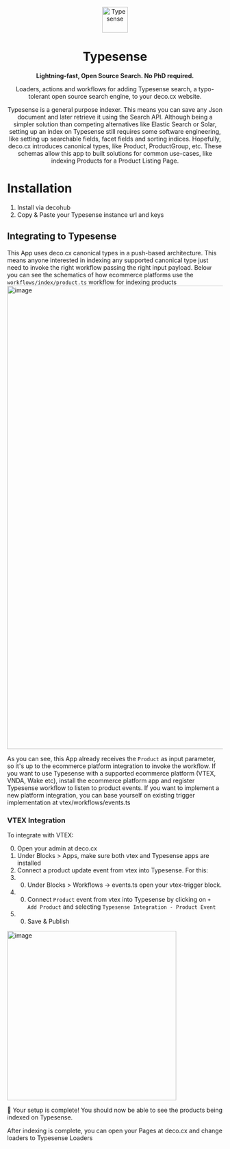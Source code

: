 <p align="center">
  <a href="https://www.algolia.com/">
    <img alt="Typesense" src="https://github.com/deco-cx/apps/assets/1753396/a5ea3685-55ae-4877-aafd-6ba2464fc48f" width="60" />
  </a>
</p>
<h1 align="center">
  Typesense
</h1>

<p align="center">
  <strong>
    Lightning-fast, Open Source Search. No PhD required.
  </strong>
</p>
<p align="center">
  Loaders, actions and workflows for adding Typesense search, a typo-tolerant open source search engine, to your deco.cx website.
</p>

<p align="center">
Typesense is a general purpose indexer. This means you can save any Json document and later retrieve it using the Search API. Although being a simpler solution than competing alternatives like Elastic Search or Solar, setting up an index on Typesense still requires some software engineering, like setting up searchable fields, facet fields and sorting indices. Hopefully, deco.cx introduces canonical types, like Product, ProductGroup, etc. These schemas allow this app to built solutions for common use-cases, like indexing Products for a Product Listing Page. 
</p>

# Installation
1. Install via decohub
2. Copy & Paste your Typesense instance url and keys

## Integrating to Typesense
This App uses deco.cx canonical types in a push-based architecture. This means anyone interested in indexing any supported canonical type just need to invoke the right workflow passing the right input payload. Below you can see the schematics of how ecommerce platforms use the `workflows/index/product.ts` workflow for indexing products
<img width="1080" alt="image" src="https://github.com/deco-cx/apps/assets/1753396/8c2e46cc-4886-499d-bcb0-634bdf4b750b">

As you can see, this App already receives the `Product` as input parameter, so it's up to the ecommerce platform integration to invoke the workflow. 
If you want to use Typesense with a supported ecommerce platform (VTEX, VNDA, Wake etc), install the ecommerce platform app and register Typesense workflow to listen to product events.
If you want to implement a new platform integration, you can base yourself on existing trigger implementation at vtex/workflows/events.ts

### VTEX Integration
To integrate with VTEX:

0. Open your admin at deco.cx
0. Under Blocks > Apps, make sure both vtex and Typesense apps are installed
0. Connect a product update event from vtex into Typesense. For this:
0. 0. Under Blocks > Workflows -> events.ts open your vtex-trigger block. 
0. 0. Connect `Product` event from vtex into Typesense by clicking on `+ Add Product` and selecting `Typesense Integration - Product Event` 
0. 0. Save & Publish 

<img width="395" alt="image" src="https://github.com/deco-cx/apps/assets/1753396/a135d789-50f9-415f-bbd2-a328c3762034">

🎉 Your setup is complete! You should now be able to see the products being indexed on Typesense.

After indexing is complete, you can open your Pages at deco.cx and change loaders to Typesense Loaders
